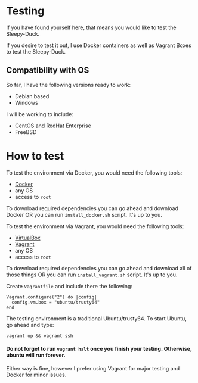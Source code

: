 # Testing



If you have found yourself here, that means you would like to test the Sleepy-Duck.

If you desire to test it out, I use Docker containers as well as Vagrant Boxes to test the Sleepy-Duck.

## Compatibility with OS

So far, I have the following versions ready to work: 

- Debian based
- Windows

I will be working to include:

- CentOS and RedHat Enterprise
- FreeBSD

#
# How to test

To test the environment via Docker, you would need the following tools: 

- <a href="https://www.docker.com">Docker</a>
- any OS
- access to `root`

To download required dependencies you can go ahead and download Docker OR you can run `install_docker.sh` script. It's up to you.

To test the environment via Vagrant, you would need the following tools:

- <a href="https://www.virtualbox.org/"> VirtualBox</a>
- <a href="https://www.vagrantup.com/">Vagrant</a>
- any OS
- access to `root`

To download required dependencies you can go ahead and download all of those things OR you can run `install_vagrant.sh` script. It's up to you.

Create `Vagrantfile` and include there the following:

```
Vagrant.configure("2") do |config|
  config.vm.box = "ubuntu/trusty64"
end
```

The testing environment is a traditional Ubuntu/trusty64. To start Ubuntu, go ahead and type:

`vagrant up && vagrant ssh`

#### Do not forget to run `vagrant halt` once you finish your testing. Otherwise, ubuntu will run forever.

Either way is fine, however I prefer using Vagrant for major testing and Docker for minor issues.

